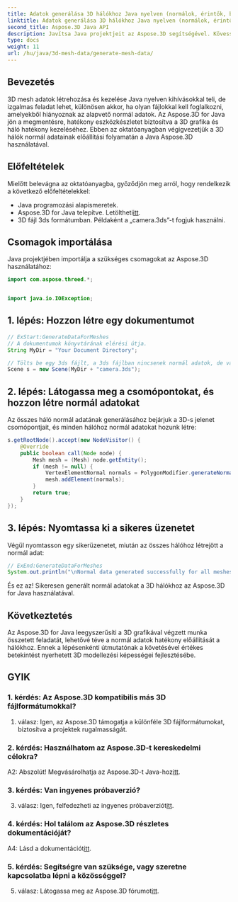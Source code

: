 ```yaml
---
title: Adatok generálása 3D hálókhoz Java nyelven (normálok, érintők, binormálisok)
linktitle: Adatok generálása 3D hálókhoz Java nyelven (normálok, érintők, binormálisok)
second_title: Aspose.3D Java API
description: Javítsa Java projektjeit az Aspose.3D segítségével. Kövesse oktatóanyagunkat, hogy könnyedén generáljon normál adatokat a 3D hálókhoz. Merüljön el könnyedén a 3D grafikában.
type: docs
weight: 11
url: /hu/java/3d-mesh-data/generate-mesh-data/
---
```

## Bevezetés

3D mesh adatok létrehozása és kezelése Java nyelven kihívásokkal teli, de izgalmas feladat lehet, különösen akkor, ha olyan fájlokkal kell foglalkozni, amelyekből hiányoznak az alapvető normál adatok. Az Aspose.3D for Java jön a megmentésre, hatékony eszközkészletet biztosítva a 3D grafika és háló hatékony kezeléséhez. Ebben az oktatóanyagban végigvezetjük a 3D hálók normál adatainak előállítási folyamatán a Java Aspose.3D használatával.

## Előfeltételek

Mielőtt belevágna az oktatóanyagba, győződjön meg arról, hogy rendelkezik a következő előfeltételekkel:

- Java programozási alapismeretek.
-  Aspose.3D for Java telepítve. Letöltheti[itt](https://releases.aspose.com/3d/java/).
- 3D fájl 3ds formátumban. Példaként a „camera.3ds”-t fogjuk használni.

## Csomagok importálása

Java projektjében importálja a szükséges csomagokat az Aspose.3D használatához:

```java
import com.aspose.threed.*;


import java.io.IOException;
```

## 1. lépés: Hozzon létre egy dokumentumot

```java
// ExStart:GenerateDataForMeshes
// A dokumentumok könyvtárának elérési útja.
String MyDir = "Your Document Directory";

// Tölts be egy 3ds fájlt, a 3ds fájlban nincsenek normál adatok, de van simító csoportja
Scene s = new Scene(MyDir + "camera.3ds");
```

## 2. lépés: Látogassa meg a csomópontokat, és hozzon létre normál adatokat

Az összes háló normál adatának generálásához bejárjuk a 3D-s jelenet csomópontjait, és minden hálóhoz normál adatokat hozunk létre:

```java
s.getRootNode().accept(new NodeVisitor() {
    @Override
    public boolean call(Node node) {
        Mesh mesh = (Mesh) node.getEntity();
        if (mesh != null) {
            VertexElementNormal normals = PolygonModifier.generateNormal(mesh);
            mesh.addElement(normals);
        }
        return true;
    }
});
```

## 3. lépés: Nyomtassa ki a sikeres üzenetet

Végül nyomtasson egy sikerüzenetet, miután az összes hálóhoz létrejött a normál adat:

```java
// ExEnd:GenerateDataForMeshes
System.out.println("\nNormal data generated successfully for all meshes.");
```

És ez az! Sikeresen generált normál adatokat a 3D hálókhoz az Aspose.3D for Java használatával.

## Következtetés

Az Aspose.3D for Java leegyszerűsíti a 3D grafikával végzett munka összetett feladatát, lehetővé téve a normál adatok hatékony előállítását a hálókhoz. Ennek a lépésenkénti útmutatónak a követésével értékes betekintést nyerhetett 3D modellezési képességei fejlesztésébe.

## GYIK

### 1. kérdés: Az Aspose.3D kompatibilis más 3D fájlformátumokkal?

1. válasz: Igen, az Aspose.3D támogatja a különféle 3D fájlformátumokat, biztosítva a projektek rugalmasságát.

### 2. kérdés: Használhatom az Aspose.3D-t kereskedelmi célokra?

 A2: Abszolút! Megvásárolhatja az Aspose.3D-t Java-hoz[itt](https://purchase.aspose.com/buy).

### 3. kérdés: Van ingyenes próbaverzió?

 3. válasz: Igen, felfedezheti az ingyenes próbaverziót[itt](https://releases.aspose.com/).

### 4. kérdés: Hol találom az Aspose.3D részletes dokumentációját?

 A4: Lásd a dokumentációt[itt](https://reference.aspose.com/3d/java/).

### 5. kérdés: Segítségre van szüksége, vagy szeretne kapcsolatba lépni a közösséggel?

 5. válasz: Látogassa meg az Aspose.3D fórumot[itt](https://forum.aspose.com/c/3d/18).